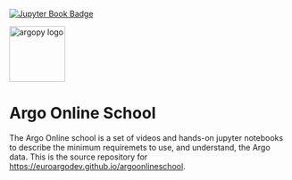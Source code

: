 [![Jupyter Book Badge](https://jupyterbook.org/badge.svg)](<https://euroargodev.github.io/argoonlineschool>)

<img src="https://raw.githubusercontent.com/euroargodev/argoonlineschool/master/images/logoAoS.png" alt="argopy logo" width="100"/>

# Argo Online School

The Argo Online school is a set of videos and hands-on jupyter notebooks to describe the minimum requiremets to use, and understand, the Argo data. This is the source repository for https://euroargodev.github.io/argoonlineschool.
